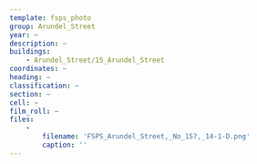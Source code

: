 ```yaml
---
template: fsps_photo
group: Arundel_Street
year: ~
description: ~
buildings:
    - Arundel_Street/15_Arundel_Street
coordinates: ~
heading: ~
classification: ~
section: ~
cell: ~
film_roll: ~
files:
    -
        filename: 'FSPS_Arundel_Street,_No_15?,_14-1-D.png'
        caption: ''
---
```

